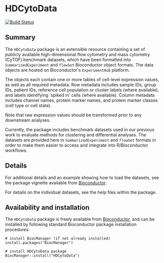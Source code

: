 # HDCytoData

[![Build Status](https://travis-ci.org/lmweber/HDCytoData.svg?branch=master)](https://travis-ci.org/lmweber/HDCytoData)


## Summary

The `HDCytoData` package is an extensible resource containing a set of publicly available high-dimensional flow cytometry and mass cytometry (CyTOF) benchmark datasets, which have been formatted into `SummarizedExperiment` and `flowSet` Bioconductor object formats. The data objects are hosted on Bioconductor's `ExperimentHub` platform.

The objects each contain one or more tables of cell-level expression values, as well as all required metadata. Row metadata includes sample IDs, group IDs, patient IDs, reference cell population or cluster labels (where available), and labels identifying 'spiked in' cells (where available). Column metadata includes channel names, protein marker names, and protein marker classes (cell type or cell state).

Note that raw expression values should be transformed prior to any downstream analyses.

Currently, the package includes benchmark datasets used in our previous work to evaluate methods for clustering and differential analyses. The datasets are provided here in `SummarizedExperiment` and `flowSet` formats in order to make them easier to access and integrate into R/Bioconductor workflows.


## Details

For additional details and an example showing how to load the datasets, see the package vignette available from [Bioconductor](http://bioconductor.org/packages/HDCytoData).

For details on the individual datasets, see the help files within the package.


## Availability and installation

The `HDCytoData` package is freely available from [Bioconductor](http://bioconductor.org/packages/HDCytoData), and can be installed by following standard Bioconductor package installation procedures:

```{r}
# install BiocManager (if not already installed)
install.packages("BiocManager")

# install HDCytoData package
BiocManager::install("HDCytoData")
```

